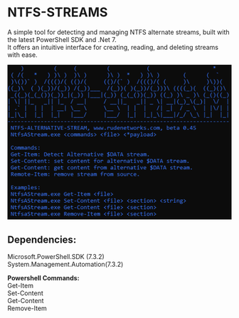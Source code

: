 # NTFS-STREAMS
A simple tool for detecting and managing NTFS alternate streams, built with the latest PowerShell SDK and .Net 7. <br> 
It offers an intuitive interface for creating, reading, and deleting streams with ease.

![alt text](https://raw.githubusercontent.com/proxytype/NTFS-STREAMS/main/ntfs-data-stream-1.PNG)


## Dependencies:
Microsoft.PowerShell.SDK (7.3.2)<br>
System.Management.Automation(7.3.2)



**Powershell Commands:**<br>
Get-Item<br> 
Set-Content<br> 
Get-Content<br> 
Remove-Item<br> 

